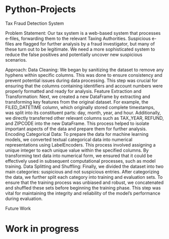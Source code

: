 # Python-Projects

Tax Fraud Detection System

Problem Statement: Our tax system is a web-based system that processes e-files, forwarding them to the relevant Taxing Authorities. Suspicious e-files are flagged for further analysis by a fraud investigator, but many of these turn out to be legitimate. We need a more sophisticated system to reduce the false positives and potentially uncover new suspicious scenarios.

Approach: 
Data Cleaning: We began by sanitizing the dataset to remove any hyphens within specific columns. This was done to ensure consistency and prevent potential issues during data processing. This step was crucial for ensuring that the columns containing identifiers and account numbers were properly formatted and ready for analysis.
Feature Extraction and Transformation: Next, we created a new DataFrame by extracting and transforming key features from the original dataset. For example, the FILED_DATETIME column, which originally stored complete timestamps, was split into its constituent parts: day, month, year, and hour. Additionally, we directly transferred other relevant columns such as TAX_YEAR, REFUND, and ZIPCODE into the new DataFrame. This process helped to isolate important aspects of the data and prepare them for further analysis.
Encoding Categorical Data: To prepare the data for machine learning models, we converted textual categorical data into numerical representations using LabelEncoders. This process involved assigning a unique integer to each unique value within the specified columns. By transforming text data into numerical form, we ensured that it could be effectively used in subsequent computational processes, such as model training.
Data Splitting and Shuffling: Finally, we divided the dataset into two main categories: suspicious and not suspicious entries. After categorizing the data, we further split each category into training and evaluation sets. To ensure that the training process was unbiased and robust, we concatenated and shuffled these sets before beginning the training phase. This step was vital for maintaining the integrity and reliability of the model’s performance during evaluation.

Future Work



# Work in progress
